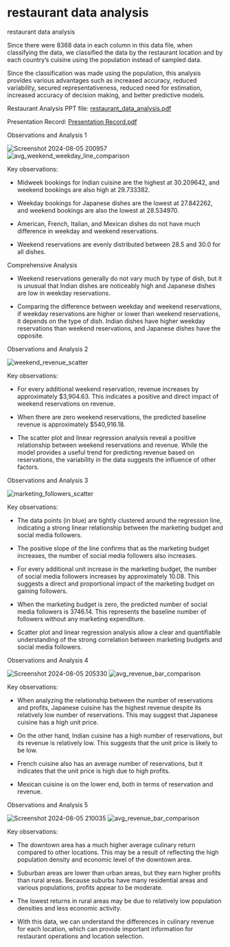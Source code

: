 # restaurant data analysis
restaurant data analysis


Since there were 8368 data in each column in this data file, when classifying the data, we classified the data by the restaurant location and by each country’s cuisine using the population instead of sampled data.

Since the classification was made using the population, this analysis provides various advantages such as increased accuracy, reduced variability, secured representativeness, reduced need for estimation, increased accuracy of decision making, and better predictive models. 

Restaurant Analysis PPT file: [restaurant_data_analysis.pdf](https://github.com/user-attachments/files/16476956/restaurant_data_analysis.pdf)

Presentation Record: [Presentation Record.pdf](https://github.com/user-attachments/files/16477883/Presentation.Record.pdf)

Observations and Analysis 1

![Screenshot 2024-08-05 200957](https://github.com/user-attachments/assets/e0ada083-8a77-4b1e-9949-bbdf93cd09d1)
![avg_weekend_weekday_line_comparison](https://github.com/user-attachments/assets/c02e6fd0-05a4-4093-936a-2cddc41a69c9)        

Key observations:

  - Midweek bookings for Indian cuisine are the highest at 30.209642, and weekend bookings are also high at 29.733382.

  - Weekday bookings for Japanese dishes are the lowest at 27.842262, and weekend bookings are also the lowest at 28.534970.

  - American, French, Italian, and Mexican dishes do not have much difference in weekday and weekend reservations.

  - Weekend reservations are evenly distributed between 28.5 and 30.0 for all dishes.

Comprehensive Analysis

  - Weekend reservations generally do not vary much by type of dish, but it is unusual that Indian dishes are noticeably high and Japanese dishes are low in weekday reservations.

  - Comparing the difference between weekday and weekend reservations, if weekday reservations are higher or lower than weekend reservations, it depends on the type of dish. Indian dishes have higher weekday reservations than weekend reservations, and Japanese dishes have     the opposite.

Observations and Analysis 2

![weekend_revenue_scatter](https://github.com/user-attachments/assets/26dacc2b-0e78-408c-b06b-3b2389c0d41f)

Key observations:

  - For every additional weekend reservation, revenue increases by approximately $3,904.63. This indicates a positive and direct impact of weekend reservations on revenue. 

  - When there are zero weekend reservations, the predicted baseline revenue is approximately $540,916.18.

  - The scatter plot and linear regression analysis reveal a positive relationship between weekend reservations and revenue. While the model provides a useful trend for predicting revenue based on reservations, the variability in the data suggests the influence of other     factors.

Observations and Analysis 3

![marketing_followers_scatter](https://github.com/user-attachments/assets/c4b48bc9-5260-46d6-b118-c54252482611)

Key observations:

  - The data points (in blue) are tightly clustered around the regression line, indicating a strong linear relationship between the marketing budget and social media followers.

  - The positive slope of the line confirms that as the marketing budget increases, the number of social media followers also increases.

  - For every additional unit increase in the marketing budget, the number of social media followers increases by approximately 10.08. This suggests a direct and proportional impact of the marketing budget on gaining followers.

  - When the marketing budget is zero, the predicted number of social media followers is 3746.14. This represents the baseline number of followers without any marketing expenditure.

  - Scatter plot and linear regression analysis allow a clear and quantifiable understanding of the strong correlation between marketing budgets and social media followers.

Observations and Analysis 4

![Screenshot 2024-08-05 205330](https://github.com/user-attachments/assets/e8a8c5e1-8941-494c-8ac8-4c4280fb5c10)
![avg_revenue_bar_comparison](https://github.com/user-attachments/assets/50af49aa-8a69-4081-bef0-8b4e042f1694)

Key observations:

  - When analyzing the relationship between the number of reservations and profits, Japanese cuisine has the highest revenue despite its relatively low number of reservations. This may suggest that Japanese cuisine has a high unit price.

  - On the other hand, Indian cuisine has a high number of reservations, but its revenue is relatively low. This suggests that the unit price is likely to be low.

  - French cuisine also has an average number of reservations, but it indicates that the unit price is high due to high profits.

  - Mexican cuisine is on the lower end, both in terms of reservation and revenue.

Observations and Analysis 5

![Screenshot 2024-08-05 210035](https://github.com/user-attachments/assets/8745a522-3b84-441a-ae2f-18cae0206e8b)
![avg_revenue_bar_comparison](https://github.com/user-attachments/assets/c6df3a5b-0213-476c-ac5b-b25219dc1b8a)

Key observations:

  - The downtown area has a much higher average culinary return compared to other locations. This may be a result of reflecting the high population density and economic level of the downtown area.

  - Suburban areas are lower than urban areas, but they earn higher profits than rural areas. Because suburbs have many residential areas and various populations, profits appear to be moderate.

  - The lowest returns in rural areas may be due to relatively low population densities and less economic activity.

  - With this data, we can understand the differences in culinary revenue for each location, which can provide important information for restaurant operations and location selection. 
